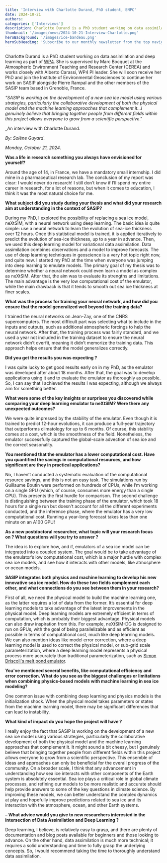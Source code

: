 ```yaml
---
title: 'Interview with Charlotte Durand, PhD student, ENPC'
date: 2024-10-21
authors:
categories: ['Interviews']
description: Charlotte Durand is a PhD student working on data assimilation and deep learning as part of WP4.  
thumbnail: '/images/news/2024-10-21-Interview-Charlotte.png'
heroBackground: '/images/ice-bandeau.png'
heroSubHeading: 'Subscribe to our monthly newsletter from the top navigation menu.'
---
```


Charlotte Durand is a PhD student working on data assimilation and deep learning as part of [WP4](https://sasip-climate.github.io/research/work-package-four/). She is supervised by Marc Bocquet at the Atmospheric Environment Teaching and Research Center (CEREA) and works closely with Alberto Carassi, WP4 PI leader. She will soon receive her PhD and join the Institute of Environmental Geosciences to continue her work on SASIP alongside Pierre Rampal and the other members of the SASIP team based in Grenoble, France. 


_"SASIP is working on the development of a new sea ice model using various strategies, particularly the collaborative development of both the physical model and the machine learning approaches that complement it...I genuinely believe that bringing together people from different fields within this project allows everyone to grow from a scientific perspective_."

_An interview with Charlotte Durand.

_By: Solène Guyard_.

_Monday, October 21, 2024_.

**Was a life in research something you always have envisioned for yourself?**

Around the age of 14, in France, we have a mandatory small internship. I did mine in a pharmaceutical research lab. The conclusion of my report was clear: I would never do research! I still don’t know if I’ll spend my entire career in research, for a lot of reasons, but when it comes to education, I think it was the most natural choice for me.

**What subject did you study during your thesis and what did your research aim at understanding in the context of SASIP?**

During my PhD, I explored the possibility of replacing a sea ice model, neXtSIM, with a neural network using deep learning. The basic idea is quite simple: use a neural network to learn the evolution of sea-ice thickness over 12 hours. Once this statistical model is trained, it is applied iteratively to predict the evolution of sea-ice thickness, up to a year in advance. Then, we used this deep learning model for variational data assimilation. Data assimilation combines observations and a model to improve forecasts. The use of deep learning techniques in geoscience is a very hot topic right now, and quite new. I started my PhD at the time when everyone was jumping into deep learning to emulate models. The primary goal of my thesis was to determine whether a neural network could even learn a model as complex as neXtSIM. After that, the aim was to evaluate its strengths and limitations. The main advantage is the very low computational cost of the emulator, while the main drawback is that it tends to smooth out sea ice thickness at finer scales.

**What was the process for training your neural network, and how did you ensure that the model generalized well beyond the training data?**

I trained the neural networks on Jean-Zay, one of the CNRS supercomputers. The most difficult part was selecting what to include in the inputs and outputs, such as additional atmospheric forcings to help the neural network. After that, the training process was fairly standard, and we used a year not included in the training dataset to ensure the neural network didn’t overfit, meaning it didn’t memorize the training data. This approach helps ensure that the model generalizes correctly.

**Did you get the results you was expecting ?**

I was quite lucky to get good results early on in my PhD, as the emulator was developed after about 18 months. After that, the goal was to develop applications using it and to evaluate the emulator as thoroughly as possible. So, I can say that I achieved the results I was expecting, although we always aim for something better.

**What were some of the key insights or surprises you discovered while comparing your deep learning emulator to neXtSIM? Were there any unexpected outcomes?**

We were quite impressed by the stability of the emulator. Even though it is trained to predict 12-hour evolutions, it can produce a full-year trajectory that outperforms climatology for up to 6 months. Of course, this stability comes at a cost, which is the smoothness of the field. Nonetheless, the emulator successfully captured the global-scale advection of sea ice and the correct seasonality.

**You mentioned that the emulator has a lower computational cost. Have you quantified the savings in computational resources, and how significant are they in practical applications?**

No, I haven’t conducted a systematic evaluation of the computational resource savings, and this is not an easy task. The simulations run by Guillaume Boutin were performed on hundreds of CPUs, while I’m working on a single GPU (which, of course, consumes more energy than a single CPU). This presents the first hurdle for comparison. The second challenge is distinguishing between the training phase of the emulator, which took 18 hours for a single run but doesn't account for all the different experiments conducted, and the inference phase, where the emulator has a very low computational cost. Running a year-long forecast takes less than one minute on an A100 GPU!

**As a new postdoctoral researcher, what topic will your research focus on ? What questions will you try to answer ?**

The idea is to explore how, and if, emulators of a sea ice model can be integrated into a coupled system. The goal would be to take advantage of the emulator’s low computational cost, which is a major hurdle with complex sea ice models, and see how it interacts with other models, like atmosphere or ocean models.

**SASIP integrates both physics and machine learning to develop his new innovative sea ice model. How do these two fields complement each other, and what connections do you see between them in your research?**

First of all, we need the physical model to build the machine learning one, as the latter requires a lot of data from the former. It’s essential for deep learning models to take advantage of the latest improvements in the physical model. Deep learning models are extremely efficient in terms of computation, which is probably their biggest advantage. Physical models can also draw inspiration from this. For example, neXtSIM-DG is designed to run on GPUs, with the goal of being parallelizable and as efficient as possible in terms of computational cost, much like deep learning models. We can also mention ideas like model error correction, where a deep learning model is used to correct the physical model, or sub-grid scale parameterization, where a deep learning model represents a physical process more accurately than traditional parameterization, such as [Simon Driscoll's melt pond emulator](https://doi.org/10.1016/j.jocs.2024.102231). 

**You've mentioned several benefits, like computational efficiency and error correction. What do you see as the biggest challenges or limitations when combining physics-based models with machine learning in sea ice modeling?**

One common issue with combining deep learning and physics models is the initialization shock. When the physical model takes parameters or states from the machine learning model, there may be significant differences that can lead to instability.

**What kind of impact do you hope the project will have ?**

I really enjoy the fact that SASIP is working on the development of a new sea ice model using various strategies, particularly the collaborative development of both the physical model and the machine learning approaches that complement it. It might sound a bit cheesy, but I genuinely believe that bringing together people from different fields within this project allows everyone to grow from a scientific perspective. This ensemble of ideas and approaches can only be beneficial for the overall progress of the community.
On a broader scale, I think that any advancement in understanding how sea ice interacts with other components of the Earth system is absolutely essential. Sea ice plays a critical role in global climate processes, and refining our models to be more realistic and accurate should help provide answers to some of the key questions in climate science. By improving these models, we can better understand the complex dynamics at play and hopefully improve predictions related to sea ice and its interaction with the atmosphere, ocean, and other Earth systems.

**–	What advice would you give to new researchers interested in the intersection of Data Assimilation and Deep Learning ?**

Deep learning, I believe, is relatively easy to grasp, and there are plenty of documentation and blog posts available for beginners and those looking to advance. On the other hand, data assimilation is much more technical; it requires a solid understanding and time to fully grasp the underlying concepts. So, I would recommend taking the time to thoroughly understand data assimilation.


